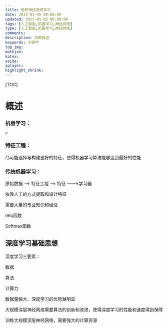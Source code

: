 ```yaml
---
title: 卷积神经网络学习
date: 2013-01-05 00:00:00
updated: 2013-01-05 00:00:00
tags: [人工智能,机器学习,神经网络]
type: [人工智能,机器学习,神经网络]
comments:
description: 页面描述
keywords: 关键字
top_img:
mathjax:
katex:
aside:
aplayer:
highlight_shrink:
---
```


[TOC]

# 概述

### 机器学习：

<img src="https://gitee.com/frewen1225/ImageUploader/raw/master/img/202111211915205.png" style="zoom:50%;" />

### 特征工程：

尽可能选择与构建出好的特征，使得机器学习算法能够达到最好的性能



### 传统机器学习：

原始数据 --> 特征工程  --> 特征  --->学习器

依靠人工的方式提取和设计特征

需要大量的专业知识和经验

relu函数

Softmax函数

## 深度学习基础思想



深度学习三要素：

数据

算法

计算力

数据量越大、深度学习的优势越明显

大规模深层神经网络需要算法的创新和改进，使得深度学习的性能和速度得到保障

训练大规模深层神经网络，需要强大的计算资源





















